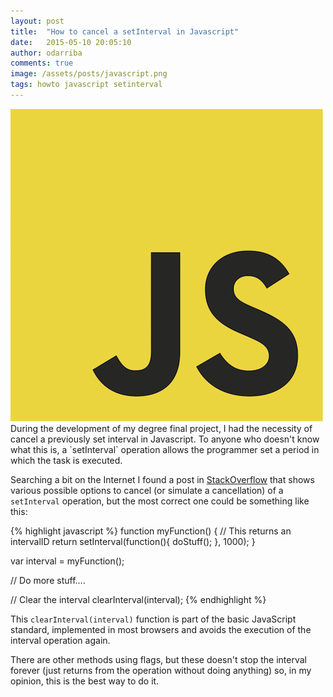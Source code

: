 ```yaml
---
layout: post
title:  "How to cancel a setInterval in Javascript"
date:   2015-05-10 20:05:10
author: odarriba
comments: true
image: /assets/posts/javascript.png
tags: howto javascript setinterval
---
```


<img class='pull-right xs-size' src='/assets/posts/javascript.png' />
During the development of my degree final project, I had the necessity of cancel a previously set interval in Javascript. To anyone who doesn't know what this is, a `setInterval` operation allows the programmer set a period in which the task is executed. 

Searching a bit on the Internet I found a post in [StackOverflow][stackoverflow] that shows various possible options to cancel (or simulate a cancellation) of a `setInterval` operation, but the most correct one could be something like this:

{% highlight javascript %}
function myFunction() {
	// This returns an intervalID
	return setInterval(function(){
		doStuff();
	}, 1000);
}

var interval = myFunction();

// Do more stuff....

// Clear the interval
clearInterval(interval);
{% endhighlight %}

This `clearInterval(interval)` function is part of the basic JavaScript standard, implemented in most browsers and avoids the execution of the interval operation again.

There are other methods using flags, but these doesn't stop the interval forever (just returns from the operation without doing anything) so, in my opinion, this is the best way to do it.

[stackoverflow]: http://stackoverflow.com/questions/109086/stop-setinterval-call-in-javascript